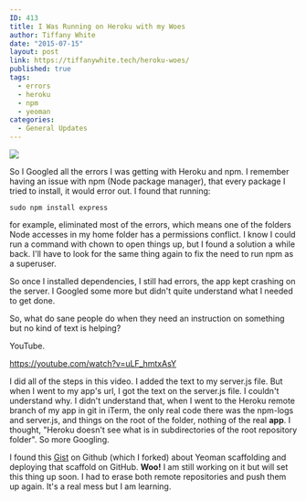 ```yaml
---
ID: 413
title: I Was Running on Heroku with my Woes
author: Tiffany White
date: "2015-07-15"
layout: post
link: https://tiffanywhite.tech/heroku-woes/
published: true
tags:
  - errors
  - heroku
  - npm
  - yeoman
categories:
  - General Updates
---
```



![](https://res.cloudinary.com/twhiteblog/image/upload/v1551420923/heroku.jpg)

So I Googled all the errors I was getting with Heroku and npm. I remember having an issue with npm (Node package manager), that every package I tried to install, it would error out. I found that running:


`sudo npm install express`

for example, eliminated most of the errors, which means one of the folders Node accesses in my home folder has a permissions conflict. I know I could run a command with chown to open things up, but I found a solution a while back. I'll have to look for the same thing again to fix the need to run npm as a superuser.

So once I installed dependencies, I still had errors, the app kept crashing on the server. I Googled some more but didn't quite understand what I needed to get done.

So, what do sane people do when they need an instruction on something but no kind of text is helping?

YouTube.

https://youtube.com/watch?v=uLF_hmtxAsY

I did all of the steps in this video. I added the text to my server.js file. But when I went to my app's url, I got the text on the server.js file. I couldn't understand why. I didn't understand that, when I went to the Heroku remote branch of my app in git in iTerm, the only real code there was the npm-logs and server.js, and things on the root of the folder, nothing of the real **app**. I thought, "Heroku doesn't see what is in subdirectories of the root repository folder". So more Googling.

I found this [Gist](https://gist.github.com/twhite96/010c6fcb268c29c554d7) on Github (which I forked) about Yeoman scaffolding and deploying that scaffold on GitHub. **Woo!** I am still working on it but will set this thing up soon. I had to erase both remote repositories and push them up again. It's a real mess but I am learning.